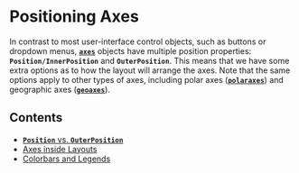 
# **Positioning Axes**

In contrast to most user\-interface control objects, such as buttons or dropdown menus, [**`axes`**](https://www.mathworks.com/help/matlab/ref/axes.html) objects have multiple position properties: **`Position/InnerPosition`** and **`OuterPosition`**. This means that we have some extra options as to how the layout will arrange the axes. Note that the same options apply to other types of axes, including polar axes ([**`polaraxes`**](https://www.mathworks.com/help/matlab/ref/polaraxes.html)) and geographic axes ([**`geoaxes`**](https://www.mathworks.com/help/matlab/ref/geoaxes.html)).

## Contents
-  [**`Position`** vs. **`OuterPosition`**](PositionVsOuterPosition.md)
-  [Axes inside Layouts](AxesInsideLayouts.md)
-  [Colorbars and Legends](ColorbarsAndLegends.md)
